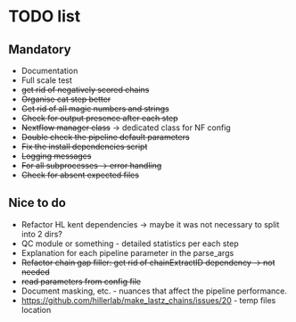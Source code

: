 # TODO list

## Mandatory

- Documentation
- Full scale test
- ~~get rid of negatively scored chains~~
- ~~Organise cat step better~~
- ~~Get rid of all magic numbers and strings~~
- ~~Check for output presence after each step~~
- ~~Nextflow manager class~~ -> dedicated class for NF config
- ~~Double check the pipeline default parameters~~
- ~~Fix the install dependencies script~~
- ~~Logging messages~~
- ~~For all subprocesses -> error handling~~
- ~~Check for absent expected files~~

## Nice to do

- Refactor HL kent dependencies -> maybe it was not necessary to split into 2 dirs?
- QC module or something - detailed statistics per each step
- Explanation for each pipeline parameter in the parse_args
- ~~Refactor chain gap filler: get rid of chainExtractID dependency -> not needed~~
- ~~read parameters from config file~~
- Document masking, etc. - nuances that affect the pipeline performance.
- https://github.com/hillerlab/make_lastz_chains/issues/20 - temp files location
